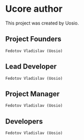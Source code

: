 # Ucore author

This project was created by Uosio.

## Project Founders

    Fedotov Vladislav (Uosio)

## Lead Developer

    Fedotov Vladislav (Uosio)

## Project Manager

    Fedotov Vladislav (Uosio)

## Developers

    Fedotov Vladislav (Uosio)